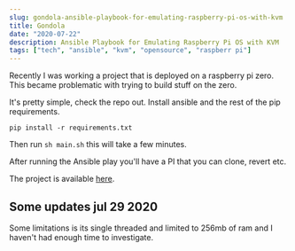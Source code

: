 ```yaml
---
slug: gondola-ansible-playbook-for-emulating-raspberry-pi-os-with-kvm
title: Gondola
date: "2020-07-22"
description: Ansible Playbook for Emulating Raspberry Pi OS with KVM
tags: ["tech", "ansible", "kvm", "opensource", "raspberr pi"]
---
```


Recently I was working a project that is deployed on a raspberry pi zero. This
became problematic with trying to build stuff on the zero.

It's pretty simple, check the repo out. Install ansible and the rest of the pip
requirements.

`pip install -r requirements.txt`

Then run `sh main.sh` this will take a few minutes.

After running the Ansible play you'll have a PI that you can clone, revert etc.

The project is available [here](https://github.com/ncrmro/gondola).

## Some updates jul 29 2020

Some limitations is its single threaded and limited to 256mb of ram and I
haven't had enough time to investigate.

